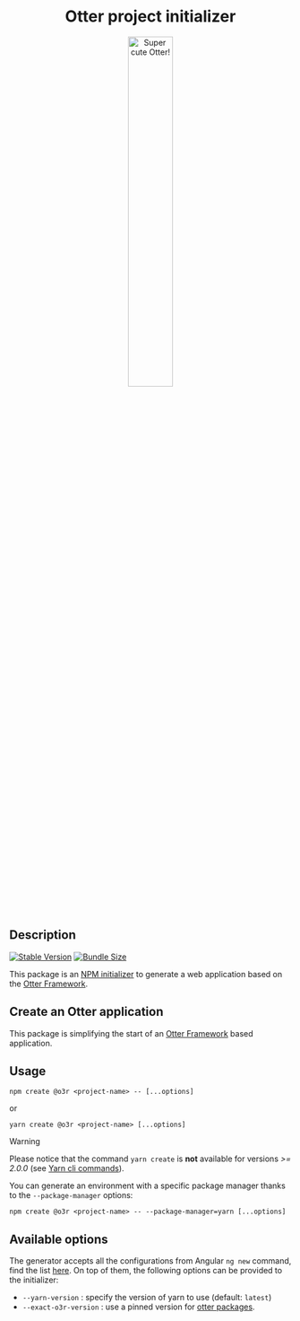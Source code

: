<h1 align="center">Otter project initializer</h1>
<p align="center">
  <img src="https://raw.githubusercontent.com/AmadeusITGroup/otter/main/assets/logo/otter.png" alt="Super cute Otter!" width="40%"/>
</p>

## Description

[![Stable Version](https://img.shields.io/npm/v/@o3r/create?style=for-the-badge)](https://www.npmjs.com/package/@o3r/create)
[![Bundle Size](https://img.shields.io/bundlephobia/min/@o3r/create?color=green&style=for-the-badge)](https://www.npmjs.com/package/@o3r/create)

This package is an [NPM initializer](https://docs.npmjs.com/cli/v8/commands/npm-init) to generate a web application based on the [Otter Framework](https://github.com/AmadeusITGroup/otter).

## Create an Otter application

This package is simplifying the start of an [Otter Framework](https://github.com/AmadeusITGroup/otter) based application.

## Usage

```shell
npm create @o3r <project-name> -- [...options]
```

or

```shell
yarn create @o3r <project-name> [...options]
```

> [!WARNING]
> Please notice that the command `yarn create` is **not** available for versions *>= 2.0.0* (see [Yarn cli commands](https://yarnpkg.com/cli)).

You can generate an environment with a specific package manager thanks to the `--package-manager` options:

```shell
npm create @o3r <project-name> -- --package-manager=yarn [...options]
```

## Available options

The generator accepts all the configurations from Angular `ng new` command, find the list [here](https://angular.io/cli/new#options).
On top of them, the following options can be provided to the initializer:

- `--yarn-version` : specify the version of yarn to use (default: `latest`)
- `--exact-o3r-version` : use a pinned version for [otter packages](https://github.com/AmadeusITGroup/otter/blob/main/docs/README.md).

